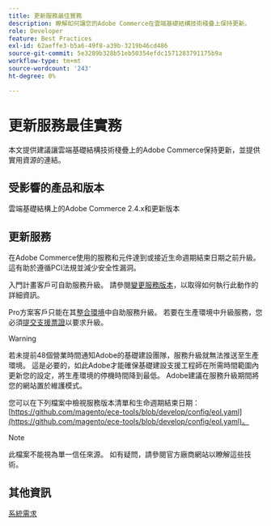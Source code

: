 ```yaml
---
title: 更新服務最佳實務
description: 瞭解如何讓您的Adobe Commerce在雲端基礎結構技術棧疊上保持更新。
role: Developer
feature: Best Practices
exl-id: 62aeffe3-b5a6-49f8-a39b-3219b46cd486
source-git-commit: 5e3289b328b51eb50354efdc1571283791175b9a
workflow-type: tm+mt
source-wordcount: '243'
ht-degree: 0%

---
```


# 更新服務最佳實務

本文提供建議讓雲端基礎結構技術棧疊上的Adobe Commerce保持更新，並提供實用資源的連結。

## 受影響的產品和版本

雲端基礎結構上的Adobe Commerce 2.4.x和更新版本

## 更新服務

在Adobe Commerce使用的服務和元件達到或接近生命週期結束日期之前升級。 這有助於遵循PCI法規並減少安全性漏洞。

入門計畫客戶可自助服務升級。 請參閱[變更服務版本](https://experienceleague.adobe.com/en/docs/commerce-cloud-service/user-guide/configure/service/services-yaml#change-service-version)，以取得如何執行此動作的詳細資訊。

Pro方案客戶只能在其[整合環境](https://experienceleague.adobe.com/docs/commerce-knowledge-base/kb/announcements/commerce-announcements/integration-environment-enhancement-request-pro-and-starter.html)中自助服務升級。 若要在生產環境中升級服務，您必須[提交支援票證](https://experienceleague.adobe.com/docs/commerce-knowledge-base/kb/help-center-guide/magento-help-center-user-guide.html#submit-ticket)以要求升級。

>[!WARNING]
>
>若未提前48個營業時間通知Adobe的基礎建設團隊，服務升級就無法推送至生產環境。 這是必要的，如此Adobe才能確保基礎建設支援工程師在所需時間範圍內更新您的設定，將生產環境的停機時間降到最低。 Adobe建議在服務升級期間將您的網站置於維護模式。

您可以在下列檔案中檢視服務版本清單和生命週期結束日期： [https://github.com/magento/ece-tools/blob/develop/config/eol.yaml](https://github.com/magento/ece-tools/blob/develop/config/eol.yaml)。

>[!NOTE]
>
>此檔案不能視為單一信任來源。 如有疑問，請參閱官方廠商網站以瞭解這些技術。

## 其他資訊

[系統需求](../../../installation/system-requirements.md)
